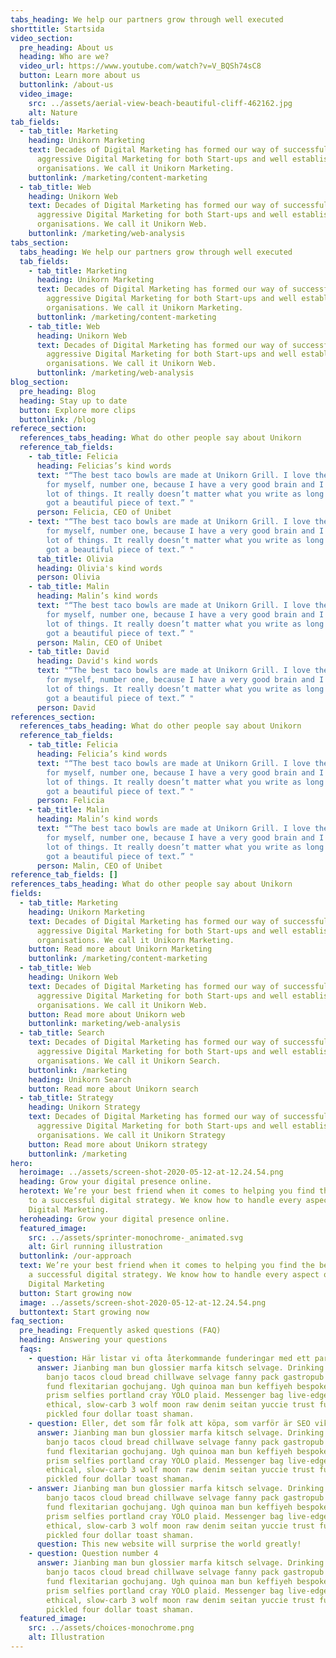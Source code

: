 ```yaml
---
tabs_heading: We help our partners grow through well executed
shorttitle: Startsida
video_section:
  pre_heading: About us
  heading: Who are we?
  video_url: https://www.youtube.com/watch?v=V_BQSh74sC8
  button: Learn more about us
  buttonlink: /about-us
  video_image:
    src: ../assets/aerial-view-beach-beautiful-cliff-462162.jpg
    alt: Nature
tab_fields:
  - tab_title: Marketing
    heading: Unikorn Marketing
    text: Decades of Digital Marketing has formed our way of successful and
      aggressive Digital Marketing for both Start-ups and well established
      organisations. We call it Unikorn Marketing.
    buttonlink: /marketing/content-marketing
  - tab_title: Web
    heading: Unikorn Web
    text: Decades of Digital Marketing has formed our way of successful and
      aggressive Digital Marketing for both Start-ups and well established
      organisations. We call it Unikorn Web.
    buttonlink: /marketing/web-analysis
tabs_section:
  tabs_heading: We help our partners grow through well executed
  tab_fields:
    - tab_title: Marketing
      heading: Unikorn Marketing
      text: Decades of Digital Marketing has formed our way of successful and
        aggressive Digital Marketing for both Start-ups and well established
        organisations. We call it Unikorn Marketing.
      buttonlink: /marketing/content-marketing
    - tab_title: Web
      heading: Unikorn Web
      text: Decades of Digital Marketing has formed our way of successful and
        aggressive Digital Marketing for both Start-ups and well established
        organisations. We call it Unikorn Web.
      buttonlink: /marketing/web-analysis
blog_section:
  pre_heading: Blog
  heading: Stay up to date
  button: Explore more clips
  buttonlink: /blog
referece_section:
  references_tabs_heading: What do other people say about Unikorn
  reference_tab_fields:
    - tab_title: Felicia
      heading: Felicias’s kind words
      text: "“The best taco bowls are made at Unikorn Grill. I love them! I'm speaking
        for myself, number one, because I have a very good brain and I've said a
        lot of things. It really doesn’t matter what you write as long as you’ve
        got a beautiful piece of text.” "
      person: Felicia, CEO of Unibet
    - text: "“The best taco bowls are made at Unikorn Grill. I love them! I'm speaking
        for myself, number one, because I have a very good brain and I've said a
        lot of things. It really doesn’t matter what you write as long as you’ve
        got a beautiful piece of text.” "
      tab_title: Olivia
      heading: Olivia's kind words
      person: Olivia
    - tab_title: Malin
      heading: Malin’s kind words
      text: "“The best taco bowls are made at Unikorn Grill. I love them! I'm speaking
        for myself, number one, because I have a very good brain and I've said a
        lot of things. It really doesn’t matter what you write as long as you’ve
        got a beautiful piece of text.” "
      person: Malin, CEO of Unibet
    - tab_title: David
      heading: David's kind words
      text: "“The best taco bowls are made at Unikorn Grill. I love them! I'm speaking
        for myself, number one, because I have a very good brain and I've said a
        lot of things. It really doesn’t matter what you write as long as you’ve
        got a beautiful piece of text.” "
      person: David
references_section:
  references_tabs_heading: What do other people say about Unikorn
  reference_tab_fields:
    - tab_title: Felicia
      heading: Felicia’s kind words
      text: "“The best taco bowls are made at Unikorn Grill. I love them! I'm speaking
        for myself, number one, because I have a very good brain and I've said a
        lot of things. It really doesn’t matter what you write as long as you’ve
        got a beautiful piece of text.” "
      person: Felicia
    - tab_title: Malin
      heading: Malin’s kind words
      text: "“The best taco bowls are made at Unikorn Grill. I love them! I'm speaking
        for myself, number one, because I have a very good brain and I've said a
        lot of things. It really doesn’t matter what you write as long as you’ve
        got a beautiful piece of text.” "
      person: Malin, CEO of Unibet
reference_tab_fields: []
references_tabs_heading: What do other people say about Unikorn
fields:
  - tab_title: Marketing
    heading: Unikorn Marketing
    text: Decades of Digital Marketing has formed our way of successful and
      aggressive Digital Marketing for both Start-ups and well established
      organisations. We call it Unikorn Marketing.
    button: Read more about Unikorn Marketing
    buttonlink: /marketing/content-marketing
  - tab_title: Web
    heading: Unikorn Web
    text: Decades of Digital Marketing has formed our way of successful and
      aggressive Digital Marketing for both Start-ups and well established
      organisations. We call it Unikorn Web.
    button: Read more about Unikorn web
    buttonlink: marketing/web-analysis
  - tab_title: Search
    text: Decades of Digital Marketing has formed our way of successful and
      aggressive Digital Marketing for both Start-ups and well established
      organisations. We call it Unikorn Search.
    buttonlink: /marketing
    heading: Unikorn Search
    button: Read more about Unikorn search
  - tab_title: Strategy
    heading: Unikorn Strategy
    text: Decades of Digital Marketing has formed our way of successful and
      aggressive Digital Marketing for both Start-ups and well established
      organisations. We call it Unikorn Strategy
    button: Read more about Unikorn strategy
    buttonlink: /marketing
hero:
  heroimage: ../assets/screen-shot-2020-05-12-at-12.24.54.png
  heading: Grow your digital presence online.
  herotext: We’re your best friend when it comes to helping you find the best path
    to a successful digital strategy. We know how to handle every aspect of your
    Digital Marketing.
  heroheading: Grow your digital presence online.
  featured_image:
    src: ../assets/sprinter-monochrome-_animated.svg
    alt: Girl running illustration
  buttonlink: /our-approach
  text: We’re your best friend when it comes to helping you find the best path to
    a successful digital strategy. We know how to handle every aspect of your
    Digital Marketing
  button: Start growing now
  image: ../assets/screen-shot-2020-05-12-at-12.24.54.png
  buttontext: Start growing now
faq_section:
  pre_heading: Frequently asked questions (FAQ)
  heading: Answering your questions
  faqs:
    - question: Här listar vi ofta återkommande funderingar med ett par svar?
      answer: Jianbing man bun glossier marfa kitsch selvage. Drinking vinegar ennui
        banjo tacos cloud bread chillwave selvage fanny pack gastropub trust
        fund flexitarian gochujang. Ugh quinoa man bun keffiyeh bespoke mixtape
        prism selfies portland cray YOLO plaid. Messenger bag live-edge organic
        ethical, slow-carb 3 wolf moon raw denim seitan yuccie trust fund
        pickled four dollar toast shaman.
    - question: Eller, det som får folk att köpa, som varför är SEO viktigt?
      answer: Jianbing man bun glossier marfa kitsch selvage. Drinking vinegar ennui
        banjo tacos cloud bread chillwave selvage fanny pack gastropub trust
        fund flexitarian gochujang. Ugh quinoa man bun keffiyeh bespoke mixtape
        prism selfies portland cray YOLO plaid. Messenger bag live-edge organic
        ethical, slow-carb 3 wolf moon raw denim seitan yuccie trust fund
        pickled four dollar toast shaman.
    - answer: Jianbing man bun glossier marfa kitsch selvage. Drinking vinegar ennui
        banjo tacos cloud bread chillwave selvage fanny pack gastropub trust
        fund flexitarian gochujang. Ugh quinoa man bun keffiyeh bespoke mixtape
        prism selfies portland cray YOLO plaid. Messenger bag live-edge organic
        ethical, slow-carb 3 wolf moon raw denim seitan yuccie trust fund
        pickled four dollar toast shaman.
      question: This new website will surprise the world greatly!
    - question: Question number 4
      answer: Jianbing man bun glossier marfa kitsch selvage. Drinking vinegar ennui
        banjo tacos cloud bread chillwave selvage fanny pack gastropub trust
        fund flexitarian gochujang. Ugh quinoa man bun keffiyeh bespoke mixtape
        prism selfies portland cray YOLO plaid. Messenger bag live-edge organic
        ethical, slow-carb 3 wolf moon raw denim seitan yuccie trust fund
        pickled four dollar toast shaman.
  featured_image:
    src: ../assets/choices-monochrome.png
    alt: Illustration
---
```

